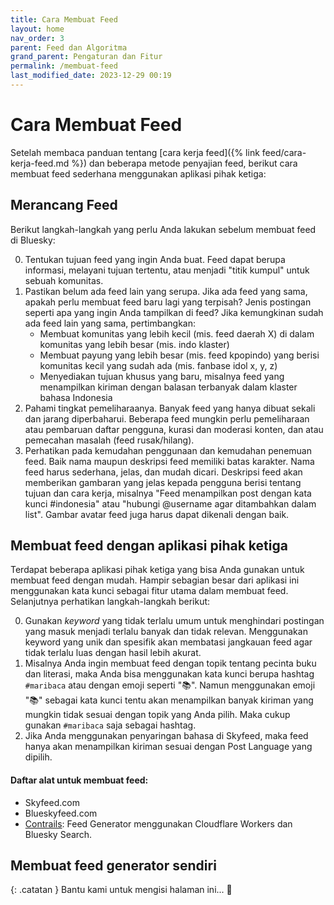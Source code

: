 ```yaml
---
title: Cara Membuat Feed
layout: home
nav_order: 3
parent: Feed dan Algoritma
grand_parent: Pengaturan dan Fitur
permalink: /membuat-feed
last_modified_date: 2023-12-29 00:19
---
```


# Cara Membuat Feed
Setelah membaca panduan tentang [cara kerja feed]({% link feed/cara-kerja-feed.md %}) dan beberapa metode penyajian feed, berikut cara membuat feed sederhana menggunakan aplikasi pihak ketiga:

## Merancang Feed
Berikut langkah-langkah yang perlu Anda lakukan sebelum membuat feed di Bluesky:

0. Tentukan tujuan feed yang ingin Anda buat. Feed dapat berupa informasi, melayani tujuan tertentu, atau menjadi "titik kumpul" untuk sebuah komunitas.
0. Pastikan belum ada feed lain yang serupa. Jika ada feed yang sama, apakah perlu membuat feed baru lagi yang terpisah? Jenis postingan seperti apa yang ingin Anda tampilkan di feed?
    Jika kemungkinan sudah ada feed lain yang sama, pertimbangkan:
    * Membuat komunitas yang lebih kecil (mis. feed daerah X) di dalam komunitas yang lebih besar (mis. indo klaster)
    * Membuat payung yang lebih besar (mis. feed kpopindo) yang berisi komunitas kecil yang sudah ada (mis. fanbase idol x, y, z)
    * Menyediakan tujuan khusus yang baru, misalnya feed yang menampilkan kiriman dengan balasan terbanyak dalam klaster bahasa Indonesia
0. Pahami tingkat pemeliharaanya. Banyak feed yang hanya dibuat sekali dan jarang diperbaharui. Beberapa feed mungkin perlu pemeliharaan atau pembaruan daftar pengguna, kurasi dan moderasi konten, dan atau pemecahan masalah (feed rusak/hilang).
0. Perhatikan pada kemudahan penggunaan dan kemudahan penemuan feed. Baik nama maupun deskripsi feed memiliki batas karakter. Nama feed harus sederhana, jelas, dan mudah dicari. Deskripsi feed akan memberikan gambaran yang jelas kepada pengguna berisi tentang tujuan dan cara kerja, misalnya "Feed menampilkan post dengan kata kunci #indonesia" atau "hubungi @username agar ditambahkan dalam list". Gambar avatar feed juga harus dapat dikenali dengan baik.

## Membuat feed dengan aplikasi pihak ketiga

Terdapat beberapa aplikasi pihak ketiga yang bisa Anda gunakan untuk membuat feed dengan mudah. Hampir sebagian besar dari aplikasi ini menggunakan kata kunci sebagai fitur utama dalam membuat feed. Selanjutnya perhatikan langkah-langkah berikut:

0. Gunakan *keyword* yang tidak terlalu umum untuk menghindari postingan yang masuk menjadi terlalu banyak dan tidak relevan. Menggunakan keyword yang unik dan spesifik akan membatasi jangkauan feed agar tidak terlalu luas dengan hasil lebih akurat.
0. Misalnya Anda ingin membuat feed dengan topik tentang pecinta buku dan literasi, maka Anda bisa menggunakan kata kunci berupa hashtag `#maribaca` atau dengan emoji seperti "📚". Namun menggunakan emoji "📚" sebagai kata kunci tentu akan menampilkan banyak kiriman yang mungkin tidak sesuai dengan topik yang Anda pilih. Maka cukup gunakan `#maribaca` saja sebagai hashtag.
0. Jika Anda menggunakan penyaringan bahasa di Skyfeed, maka feed hanya akan menampilkan kiriman sesuai dengan Post Language yang dipilih.

#### Daftar alat untuk membuat feed:
* Skyfeed.com
* Blueskyfeed.com
* [Contrails](https://github.com/jcsalterego/Contrails): Feed Generator menggunakan Cloudflare Workers dan Bluesky Search. 

## Membuat feed generator sendiri

{: .catatan }
Bantu kami untuk mengisi halaman ini... 🥺
